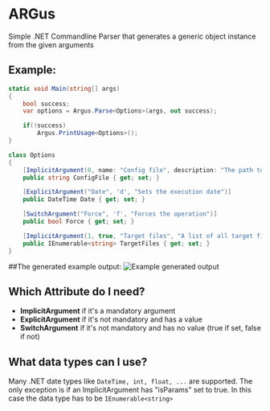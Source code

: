 # ARGus
Simple .NET Commandline Parser that generates a generic object instance from the given arguments

## Example:
``` csharp
static void Main(string[] args)
{
	bool success;
	var options = Argus.Parse<Options>(args, out success);

	if(!success)
		Argus.PrintUsage<Options>();
}

class Options
{
	[ImplicitArgument(0, name: "Config file", description: "The path to the config file")]
	public string ConfigFile { get; set; }

	[ExplicitArgument("Date", 'd', "Sets the execution date")]
	public DateTime Date { get; set; }

	[SwitchArgument("Force", 'f', "Forces the operation")]
	public bool Force { get; set; }

	[ImplicitArgument(1, true, "Target files", "A list of all target files")]
	public IEnumerable<string> TargetFiles { get; set; }
}
```


##The generated example output:
![Example generated output](http://i.imgur.com/fqDDBsd.png)


## Which Attribute do I need?

* __ImplicitArgument__ if it's a mandatory argument
* __ExplicitArgument__ if it's not mandatory and has a value
* __SwitchArgument__ if it's not mandatory and has no value (true if set, false if not)


## What data types can I use?

Many .NET date types like ```DateTime, int, float, ...``` are supported. The only exception is if an ImplicitArgument has "isParams" set to true. In this case the data type has to be ```IEnumerable<string>```
